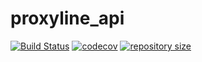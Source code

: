 # proxyline_api
[![Build Status](https://travis-ci.com/daveusa31/proxyline-api.svg?branch=master)](https://travis-ci.com/daveusa31/proxyline-api)
[![codecov](https://codecov.io/gh/daveusa31/proxyline-api/branch/master/graph/badge.svg)](https://codecov.io/gh/daveusa31/proxyline-api)
[![repository size](https://img.shields.io/github/repo-size/daveusa31/proxyline-api)](https://pypi.python.org/pypi/proxyline-api)
